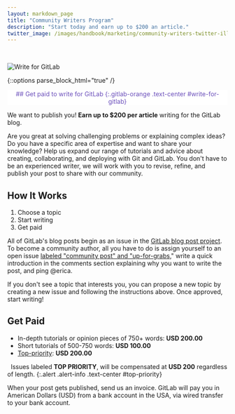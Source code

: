 ```yaml
---
layout: markdown_page
title: "Community Writers Program"
description: "Start today and earn up to $200 an article."
twitter_image: /images/handbook/marketing/community-writers-twitter-illustration.png
---
```


<br>

![Write for GitLab](/images/handbook/marketing/community-writers-twitter-illustration.png)

{::options parse_block_html="true" /}

<div class="alert alert-purple center">
## <i class="fa fa-gitlab fa-fw" style="color:rgb(107,79,187); font-size:.85em" aria-hidden="true"></i> Get paid to write for GitLab <i class="fa fa-gitlab fa-fw" style="color:rgb(107,79,187); font-size:.85em" aria-hidden="true"></i>
{:.gitlab-orange .text-center #write-for-gitlab}
</div>

We want to publish you! **Earn up to $200 per article** writing for the GitLab blog.

Are you great at solving challenging problems or explaining complex ideas? Do you
have a specific area of expertise and want to share your knowledge? Help us expand 
our range of tutorials and advice about creating, collaborating, and deploying with 
Git and GitLab.  You don't have to be an experienced writer, we will work with you
to revise, refine, and publish your post to share with our community. 

## How It Works

1. Choose a topic
2. Start writing
3. Get paid

All of GitLab's blog posts begin as an issue in the [GitLab blog post project][blog-project]. 
To become a community author, all you have to do is assign yourself to an open 
issue [labeled "community post" and "up-for-grabs][avail-posts]," write a quick introduction in 
the comments section explaining why you want to write the post, and ping @erica.

If you don't see a topic that interests you, you can propose a new topic by 
creating a new issue and following the instructions above. Once approved, start writing! 

## Get Paid

- In-depth tutorials or opinion pieces of 750+ words: **USD 200.00**
- Short tutorials of 500-750 words: **USD 100.00**
- [Top-priority](#top-priority): **USD 200.00**

<i class="fa fa-exclamation-triangle" aria-hidden="true" style="color: rgb(49, 112, 143);"></i>&nbsp;
Issues labeled **TOP PRIORITY**, will be compensated at **USD 200** regardless of length.
{:.alert .alert-info .text-center #top-priority}

When your post gets published, send us an invoice. GitLab will pay you in 
American Dollars (USD) from a bank account in the USA, via wired transfer 
to your bank account. 

<!-- identifiers -->

[avail-posts]: https://gitlab.com/gitlab-com/blog-posts/issues?scope=all&state=opened&utf8=%E2%9C%93&label_name%5B%5D=Community+Posts&label_name%5B%5D=up-for-grabs
[blog-project]: https://gitlab.com/gitlab-com/blog-posts
[CI/CD/CD]: /2016/08/05/continuous-integration-delivery-and-deployment-with-gitlab/
[ConvDev]: /2016/09/13/gitlab-master-plan/#convdev
[GitLab Blog]: /handbook/marketing/blog/#publishing-process-for-community-writers
[our blog]: /blog/
[Pages group]: https://gitlab.com/groups/pages
[Technical Writing]: /handbook/marketing/developer-relations/technical-writing/#professional-writing-techniques
[topics-issues]: https://gitlab.com/gitlab-com/blog-posts/issues/

<!-- labels -->

[Community Posts]: https://gitlab.com/gitlab-com/blog-posts/issues?label_name%5B%5D=Community+Posts
[Up-for-grabs]: https://gitlab.com/gitlab-com/blog-posts/issues?label_name%5B%5D=up-for-grabs
[$100]: https://gitlab.com/gitlab-com/blog-posts/issues?label_name%5B%5D=%24+100
[$200]: https://gitlab.com/gitlab-com/blog-posts/issues?label_name%5B%5D=%24200
[TOP PRIORITY]: https://gitlab.com/gitlab-com/blog-posts/issues?label_name%5B%5D=TOP+PRIORITY

<style>
.center {
  text-align: center;
  display: block;
  margin-right: auto;
  margin-left: auto;
}
.alert-purple {
  color: rgb(107,79,187);
  background-color: #fff;
  border-color: rgba(107,79,187,.5);
}
.alert-purple h2 {
      margin-top: 15px;
}
</style>
